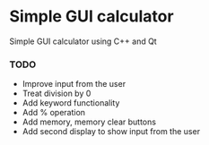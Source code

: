# Simple GUI calculator
Simple GUI calculator using C++ and Qt

### TODO
- Improve input from the user
- Treat division by 0
- Add keyword functionality
- Add % operation
- Add memory, memory clear buttons
- Add second display to show input from the user
